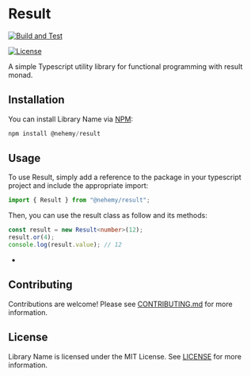 # Result

[![Build and Test](https://github.com/Igben-Nehemiah/Result/actions/workflows/build-test.yml/badge.svg)](https://github.com/Igben-Nehemiah/Result/actions/workflows/build-test.yml)


[![License](https://img.shields.io/badge/license-MIT-blue.svg)](LICENSE)

A simple Typescript utility library for functional programming with result monad.

## Installation 

You can install Library Name via [NPM](https://www.npmjs.com/package/@nehemy/result-monad):
```typescript
npm install @nehemy/result
```

## Usage

To use Result, simply add a reference to the package in your typescript project and include the appropriate import:

```typescript
import { Result } from "@nehemy/result";
```

Then, you can use the result class as follow and its methods:

```typescript
const result = new Result<number>(12);
result.or(4);
console.log(result.value); // 12

```
-
## Contributing

Contributions are welcome! Please see [CONTRIBUTING.md](CONTRIBUTING.md) for more information.

## License

Library Name is licensed under the MIT License. See [LICENSE](LICENSE) for more information.





